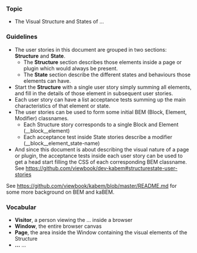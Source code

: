 ### Topic

* The Visual Structure and States of ...

### Guidelines

* The user stories in this document are grouped in two sections: **Structure** and **State**.
  * The **Structure** section describes those elements inside a page or plugin which would always be present.
  * The **State** section describe the different states and behaviours those elements can have.
* Start the **Structure** with a single user story simply summing all elements, and fill in the details of those element in subsequent user stories.
* Each user story can have a list acceptance tests summing up the main characteristics of that element or state. 
* The user stories can be used to form some initial BEM (Block, Element, Modifier) classnames.
  * Each Structure story corresponds to a single Block and Element (__block__element)
  * Each acceptance test inside State stories describe a modifier (__block__element_state-name)
* And since this document is about describing the visual nature of a page or plugin, the acceptance tests inside each user story can be used to get a head start filling the CSS of each corresponding BEM classname. See https://github.com/viewbook/dev-kabem#structurestate-user-stories

See https://github.com/viewbook/kabem/blob/master/README.md for some more background on BEM and kaBEM.


### Vocabular

* **Visitor**, a person viewing the ... inside a browser
* **Window**, the entire browser canvas
* **Page**, the area inside the Window containing the visual elements of the Structure 
* **...** ...
